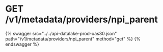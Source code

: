 # GET /v1/metadata/providers/npi_parent

{% swagger src="../../api-datalake-prod-oas30.json" path="/v1/metadata/providers/npi_parent" method="get" %}
{% endswagger %}

